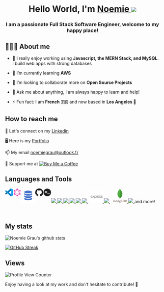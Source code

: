 <h1 align="center">Hello World, I'm <a href="https://noemiegrau.github.io/react-portfolio/" target="_blank">Noemie </a><img src="https://raw.githubusercontent.com/MartinHeinz/MartinHeinz/master/wave.gif" width="30px"></h1>
<h3 align="center">I am a passionate Full Stack Software Engineer, welcome to my happy place!</h3>
<!-- I love to learn..-->

## 👩🏽‍💻 About me     
- 🔭 I really enjoy working using **Javascript, the MERN Stack, and MySQL**. I build web apps with strong databases

- 🌱 I’m currently learning **AWS**

- 🤔 I’m looking to collaborate more on **Open Source Projects**

- 💬 Ask me about anything, I am always happy to learn and help!

- ⚡ Fun fact: I am **French 🇫🇷**  and now based in **Los Angeles 🌴**

## How to reach me    <!-- 💬 -->

🤝 Let's connect on my [Linkedin](https://www.linkedin.com/in/noemiegrau/) </br>

🖥️ Here is my [Portfolio](https://noemiegrau.github.io/react-portfolio/) </br>

📫 My email noemiegrau@outlook.fr

🙏 Support me at <a href="https://www.buymeacoffee.com/Noemiegrau" target="_blank"><img alt="Buy Me a Coffee" src="https://img.shields.io/badge/-Buy%20Me%20A%20Coffee-ffdd00?&style=flat-square&&logo=buy%20me%20a%20coffee&logoColor=black" /></a>

## Languages and Tools
<p align="left"> 
<img align="left" alt="Visual Studio Code" width="26px" src="https://raw.githubusercontent.com/github/explore/80688e429a7d4ef2fca1e82350fe8e3517d3494d/topics/visual-studio-code/visual-studio-code.png" />
<a href="https://www.w3.org/html/" target="_blank"> <img src="https://img.icons8.com/color/48/000000/html-5.png"/> </a> 
<a href="https://www.w3schools.com/css/" target="_blank"> <img src="https://img.icons8.com/color/48/000000/css3.png"/> </a> 
<a href="https://developer.mozilla.org/en-US/docs/Web/JavaScript" target="_blank"> <img src="https://img.icons8.com/color/48/000000/javascript.png"/> </a> 
<a href="https://getbootstrap.com" target="_blank"> <img src="https://img.icons8.com/color/48/000000/bootstrap.png"/> </a>
<a href="https://reactjs.org/" target="_blank"> <img src="https://img.icons8.com/color/48/000000/react-native.png"/> </a>
<img align="left" alt="GraphQL" width="26px" src="https://raw.githubusercontent.com/github/explore/80688e429a7d4ef2fca1e82350fe8e3517d3494d/topics/graphql/graphql.png" />
<a style="padding-right:8px;" href="https://nodejs.org" target="_blank"> <img src="https://img.icons8.com/color/48/000000/nodejs.png"/> </a> 
<a href="https://expressjs.com" target="_blank"> <img src="https://raw.githubusercontent.com/devicons/devicon/master/icons/express/express-original-wordmark.svg" alt="express" width="40" height="40"/> </a>
<img align="left" alt="SQL" width="46px" src="https://raw.githubusercontent.com/github/explore/80688e429a7d4ef2fca1e82350fe8e3517d3494d/topics/sql/sql.png" />
<a style="padding-right:8px;" width="46px" href="https://www.mysql.com/" target="_blank"> <img width="46px" src="https://img.icons8.com/fluent/50/000000/mysql-logo.png"/> </a>
<a href="https://www.mongodb.com/" width="46px" target="_blank"> <img src="https://raw.githubusercontent.com/devicons/devicon/master/icons/mongodb/mongodb-original-wordmark.svg" alt="mongodb" width="48" height="48"/> </a> 
<a href="https://git-scm.com/" target="_blank"> <img src="https://img.icons8.com/color/48/000000/git.png"/> </a> 
<img align="left" alt="GitHub" width="26px" src="https://raw.githubusercontent.com/github/explore/78df643247d429f6cc873026c0622819ad797942/topics/github/github.png" />
<img align="left" alt="Terminal" width="26px" src="https://raw.githubusercontent.com/github/explore/80688e429a7d4ef2fca1e82350fe8e3517d3494d/topics/terminal/terminal.png" />
and more!
<br />
</p>
<br />

## My stats

![Noemie Grau's github stats](https://github-readme-stats.vercel.app/api?username=Noemiegrau&show_icons=true&theme=cobalt)


[![GitHub Streak](https://github-readme-streak-stats.herokuapp.com/?user=Noemiegrau&theme=material-palenight)](https://github.com/Noemiegrau/github-readme-streak-stats)


## Views

![Profile View Counter](https://komarev.com/ghpvc/?username=Noemiegrau&color=ff69b4)


<!--
## 😂 Here is a random joke that'll make you laugh!
![Jokes Card](https://readme-jokes.vercel.app/api)
-->

<!-- Enjoy having a look at my repos and don't hesitate to contribute! 🌤️ -->
Enjoy having a look at my work and don't hesitate to contribute!  🌸
